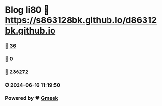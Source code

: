 # Blog li80 :link: https://s863128bk.github.io/d86312bk.github.io 
### :page_facing_up: [36](https://s863128bk.github.io/d86312bk.github.io/tag.html) 
### :speech_balloon: 0 
### :hibiscus: 236272 
### :alarm_clock: 2024-06-16 11:19:50 
### Powered by :heart: [Gmeek](https://github.com/Meekdai/Gmeek)
